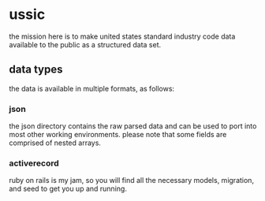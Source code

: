 # ussic

the mission here is to make united states standard industry code data available to the public as a structured data set.

## data types

the data is available in multiple formats, as follows:

### json

the json directory contains the raw parsed data and can be used to port into most other working environments. please note that some fields are comprised of nested arrays.

### activerecord

ruby on rails is my jam, so you will find all the necessary models, migration, and seed to get you up and running.

